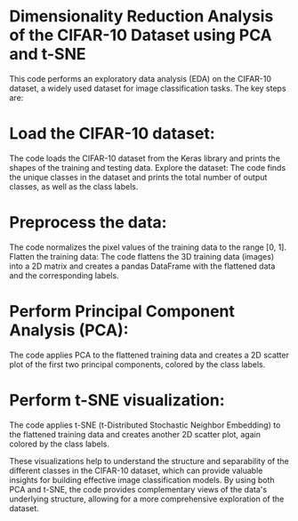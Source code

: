 # Dimensionality Reduction Analysis of the CIFAR-10 Dataset using PCA and t-SNE

This code performs an exploratory data analysis (EDA) on the CIFAR-10 dataset, a widely used dataset for image classification tasks. The key steps are:

# Load the CIFAR-10 dataset: 
The code loads the CIFAR-10 dataset from the Keras library and prints the shapes of the training and testing data.
Explore the dataset: The code finds the unique classes in the dataset and prints the total number of output classes, as well as the class labels.

# Preprocess the data: 
The code normalizes the pixel values of the training data to the range [0, 1].
Flatten the training data: The code flattens the 3D training data (images) into a 2D matrix and creates a pandas DataFrame with the flattened data and the corresponding labels.

# Perform Principal Component Analysis (PCA): 
The code applies PCA to the flattened training data and creates a 2D scatter plot of the first two principal components, colored by the class labels.

# Perform t-SNE visualization: 
The code applies t-SNE (t-Distributed Stochastic Neighbor Embedding) to the flattened training data and creates another 2D scatter plot, again colored by the class labels.

These visualizations help to understand the structure and separability of the different classes in the CIFAR-10 dataset, which can provide valuable insights for building effective image classification models. By using both PCA and t-SNE, the code provides complementary views of the data's underlying structure, allowing for a more comprehensive exploration of the dataset.
